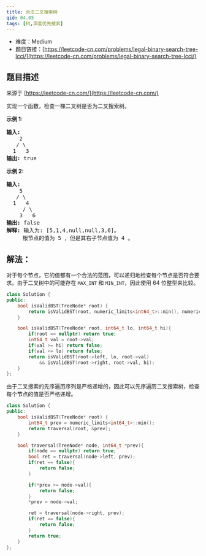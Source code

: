 ```yaml
---
title: 合法二叉搜索树
qid: 04.05
tags: [树,深度优先搜索]
---
```



- 难度：Medium
- 题目链接：[https://leetcode-cn.com/problems/legal-binary-search-tree-lcci/](https://leetcode-cn.com/problems/legal-binary-search-tree-lcci/)


## 题目描述

来源于 [https://leetcode-cn.com/](https://leetcode-cn.com/)

<p>实现一个函数，检查一棵二叉树是否为二叉搜索树。</p><strong>示例 1:</strong><pre><strong>输入:</strong><br>    2<br>   / &#92<br>  1   3<br><strong>输出:</strong> true<br></pre><strong>示例 2:</strong><pre><strong>输入:</strong><br>    5<br>   / &#92<br>  1   4<br>     / &#92<br>    3   6<br><strong>输出:</strong> false<br><strong>解释:</strong> 输入为: [5,1,4,null,null,3,6]。<br>     根节点的值为 5 ，但是其右子节点值为 4 。</pre>

## 解法：

对于每个节点，它的值都有一个合法的范围，可以递归地检查每个节点是否符合要求。由于二叉树中的可能存在 `MAX_INT` 和 `MIN_INT`，因此使用 64 位整型来比较。

```c++
class Solution {
public:
    bool isValidBST(TreeNode* root) {
        return isValidBST(root, numeric_limits<int64_t>::min(), numeric_limits<int64_t>::max());
    }

    bool isValidBST(TreeNode* root, int64_t lo, int64_t hi){
        if(root == nullptr) return true;
        int64_t val = root->val;
        if(val >= hi) return false;
        if(val <= lo) return false;
        return isValidBST(root->left, lo, root->val)
            && isValidBST(root->right, root->val, hi);
    }
};
```

由于二叉搜索的先序遍历序列是严格递增的，因此可以先序遍历二叉搜索树，检查每个节点的值是否严格递增。

```c++
class Solution {
public:
    bool isValidBST(TreeNode* root) {
        int64_t prev = numeric_limits<int64_t>::min();
        return traversal(root, &prev);
    }

    bool traversal(TreeNode* node, int64_t *prev){
        if(node == nullptr) return true;
        bool ret = traversal(node->left, prev);
        if(ret == false){
            return false;
        }

        if(*prev >= node->val){
            return false;
        }
        *prev = node->val;

        ret = traversal(node->right, prev);
        if(ret == false){
            return false;
        }
        return true;
    }
};
```